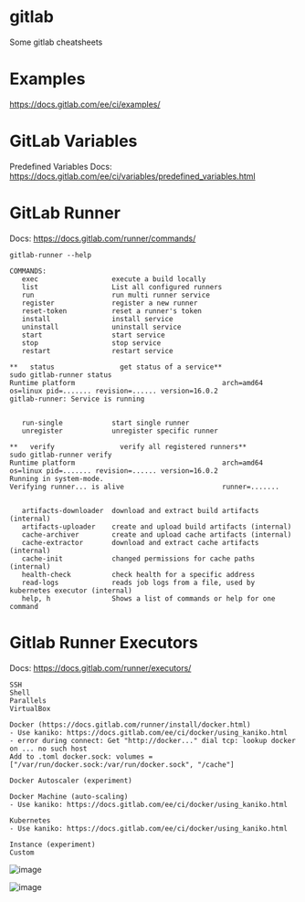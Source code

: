 # gitlab
Some gitlab cheatsheets

# Examples
https://docs.gitlab.com/ee/ci/examples/

# GitLab Variables
Predefined Variables Docs: https://docs.gitlab.com/ee/ci/variables/predefined_variables.html

# GitLab Runner
Docs: https://docs.gitlab.com/runner/commands/

```
gitlab-runner --help

COMMANDS:
   exec                  execute a build locally
   list                  List all configured runners
   run                   run multi runner service
   register              register a new runner
   reset-token           reset a runner's token
   install               install service
   uninstall             uninstall service
   start                 start service
   stop                  stop service
   restart               restart service

**   status                get status of a service**
sudo gitlab-runner status
Runtime platform                                    arch=amd64 os=linux pid=....... revision=...... version=16.0.2
gitlab-runner: Service is running


   run-single            start single runner
   unregister            unregister specific runner

**   verify                verify all registered runners**
sudo gitlab-runner verify
Runtime platform                                    arch=amd64 os=linux pid=....... revision=...... version=16.0.2
Running in system-mode.
Verifying runner... is alive                        runner=.......


   artifacts-downloader  download and extract build artifacts (internal)
   artifacts-uploader    create and upload build artifacts (internal)
   cache-archiver        create and upload cache artifacts (internal)
   cache-extractor       download and extract cache artifacts (internal)
   cache-init            changed permissions for cache paths (internal)
   health-check          check health for a specific address
   read-logs             reads job logs from a file, used by kubernetes executor (internal)
   help, h               Shows a list of commands or help for one command
```


# Gitlab Runner Executors
Docs: https://docs.gitlab.com/runner/executors/
```
SSH
Shell
Parallels
VirtualBox

Docker (https://docs.gitlab.com/runner/install/docker.html)
- Use kaniko: https://docs.gitlab.com/ee/ci/docker/using_kaniko.html
- error during connect: Get "http://docker..." dial tcp: lookup docker on ... no such host 
Add to .toml docker.sock: volumes = ["/var/run/docker.sock:/var/run/docker.sock", "/cache"]

Docker Autoscaler (experiment)

Docker Machine (auto-scaling)
- Use kaniko: https://docs.gitlab.com/ee/ci/docker/using_kaniko.html

Kubernetes
- Use kaniko: https://docs.gitlab.com/ee/ci/docker/using_kaniko.html

Instance (experiment)
Custom
```
![image](https://github.com/bgelov/gitlab/assets/5302940/982583ac-6f9d-4354-9834-f39aea9b4d4c)

![image](https://github.com/bgelov/gitlab/assets/5302940/b23cc971-dddc-48fa-91e7-0ff12cc233a2)




